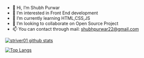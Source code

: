 - 👋 Hi, I’m Shubh Purwar
- 👀 I’m interested in Front End development
- 🌱 I’m currently learning HTML,CSS,JS
- 💞️ I’m looking to collaborate on Open Source Project
- 📫 You can contact through mail: shubhpurwar22@gmail.com

<!---
striver01/striver01 is a ✨ special ✨ repository because its `README.md` (this file) appears on your GitHub profile.
You can click the Preview link to take a look at your changes.
--->

[![striver01 github stats](https://github-readme-stats.vercel.app/api?username=striver01&count_private=true&show_icons=true&theme=radical&hide_rank=false)](https://github.com/striver01/github-readme-stats)

[![Top Langs](https://github-readme-stats.vercel.app/api/top-langs/?username=striver01)](https://github.com/striver01/github-readme-stats)
